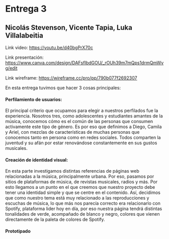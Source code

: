 # Entrega 3

## Nicolás Stevenson, Vicente Tapia, Luka Villalabeitia

Link video: https://youtu.be/d40bgPrX70c

Link presentación: https://www.canva.com/design/DAFsfIbdGOU/_rOUh39m7mQps1drmQmWvg/edit

Link wireframe: https://wireframe.cc/pro/pp/790b077f2692307

En esta entrega tuvimos que hacer 3 cosas principales:

#### Perfilamiento de usuarios:
El principal criterio que ocupamos para elegir a nuestros perfilados fue la experiencia. Nosotros tres, como adolescentes y estudiantes amantes de la música, conocemos cómo es el común de las personas que consumen activamente este tipo de género. Es por eso que definimos a Diego, Camila y Ariel, con mezclas de características de muchas personas que conocemos tanto en persona como en redes sociales. Todos comparten la juventud y su afán por estar renovándose constantemente en sus gustos musicales.

#### Creación de identidad visual:
En esta parte investigamos distintas referencias de páginas web relacionadas a la música, principalmente urbana. Por eso, pasamos por sitios de plataformas de música, de revistas musicales, radios y más. Por esto llegamos a un punto en el que creemos que nuestro proyecto debe tener una identidad simple y que se centre en el contenido. Así, decidimos que como nuestro tema está muy relacionado a las reproducciones y escuchas de música, lo que más nos parecía correcto era relacionarlo con Spotify, plataforma lider hoy en día, por eso nuestra página tendrá distintas tonalidades de verde, acompañado de blanco y negro, colores que vienen directamente de la paleta de colores de Spotify. 

#### Prototipado